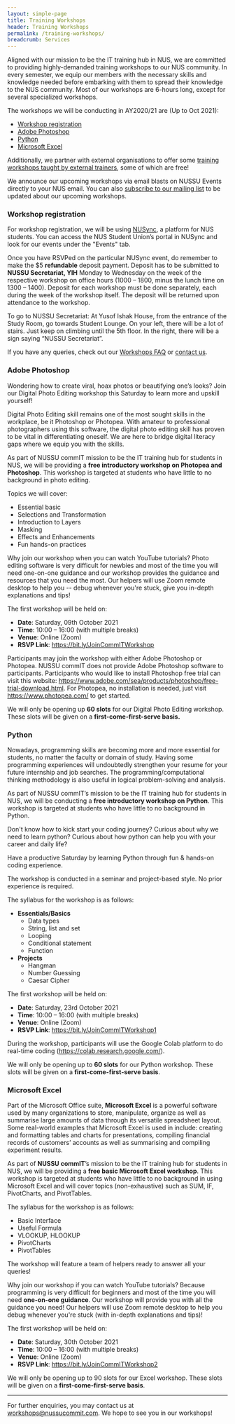 ```yaml
---
layout: simple-page
title: Training Workshops
header: Training Workshops
permalink: /training-workshops/
breadcrumb: Services
---
```


Aligned with our mission to be the IT training hub in NUS, we are committed to providing highly-demanded training workshops to our NUS community. In every semester, we equip our members with the necessary skills and knowledge needed before embarking with them to spread their knowledge to the NUS community. Most of our workshops are 6-hours long, except for several specialized workshops.

The workshops we will be conducting in AY2020/21 are (Up to Oct 2021):

- [Workshop registration](#workshop-registration)
- [Adobe Photoshop](#adobe-photoshop)
- [Python](#python)
- [Microsoft Excel](#microsoft-excel)

Additionally, we partner with external organisations to offer some [training workshops taught by external trainers](/external-workshops/), some of which are free!

We announce our upcoming workshops via email blasts on NUSSU Events directly to your NUS email. You can also [subscribe to our mailing list](/contact/#mailing-list) to be updated about our upcoming workshops.

### Workshop registration

For workshop registration, we will be using [NUSync](https://orgsync.com/133324/chapter), a platform for NUS students. You can access the NUS Student Union’s portal in NUSync and look for our events under the "Events" tab.

Once you have RSVPed on the particular NUSync event, do remember to make the $5 **refundable** deposit payment. Deposit has to be submitted to **NUSSU Secretariat, YIH** Monday to Wednesday on the week of the respective workshop on office hours (1000 – 1800, minus the lunch time on 1300 – 1400). Deposit for each workshop must be done separately, each during the week of the workshop itself. The deposit will be returned upon attendance to the workshop.

To go to NUSSU Secretariat: At Yusof Ishak House, from the entrance of the Study Room, go towards Student Lounge. On your left, there will be a lot of stairs. Just keep on climbing until the 5th floor. In the right, there will be a sign saying “NUSSU Secretariat”.

If you have any queries, check out our [Workshops FAQ](/faq/) or [contact us](/contact/).

### Adobe Photoshop

Wondering how to create viral, hoax photos or beautifying one’s looks? Join our Digital Photo Editing workshop this Saturday to learn more and upskill yourself!

Digital Photo Editing skill remains one of the most sought skills in the workplace, be it Photoshop or Photopea. With amateur to professional photographers using this software, the digital photo editing skill has proven to be vital in differentiating oneself. We are here to bridge digital literacy gaps where we equip you with the skills.

As part of NUSSU commIT mission to be the IT training hub for students in NUS, we will be providing a **free introductory workshop on Photopea and Photoshop**. This workshop is targeted at students who have little to no background in photo editing.

Topics we will cover:

- Essential basic
- Selections and Transformation
- Introduction to Layers
- Masking
- Effects and Enhancements
- Fun hands-on practices

Why join our workshop when you can watch YouTube tutorials?
Photo editing software is very difficult for newbies and most of the time you will need one-on-one guidance and our workshop provides the guidance and resources that you need the most. Our helpers will use Zoom remote desktop to help you -- debug whenever you're stuck, give you in-depth explanations and tips!

The first workshop will be held on:

- **Date**: Saturday, 09th October 2021
- **Time**: 10:00 – 16:00 (with multiple breaks)
- **Venue**: Online (Zoom)
- **RSVP Link**: <https://bit.ly/JoinCommITWorkshop>

Participants may join the workshop with either Adobe Photoshop or Photopea. NUSSU commIT does not provide Adobe Photoshop software to participants. Participants who would like to install Photoshop free trial can visit this website: <https://www.adobe.com/sea/products/photoshop/free-trial-download.html>. For Photopea, no installation is needed, just visit <https://www.photopea.com/> to get started.

We will only be opening up **60 slots** for our Digital Photo Editing workshop. These slots will be given on a **first-come-first-serve basis.**

### Python

Nowadays, programming skills are becoming more and more essential for students, no matter the faculty or domain of study. Having some programming experiences will undoubtedly strengthen your resume for your future internship and job searches. The programming/computational thinking methodology is also useful in logical problem-solving and analysis.

As part of NUSSU commIT’s mission to be the IT training hub for students in NUS, we will be conducting a **free introductory workshop on Python**. This workshop is targeted at students who have little to no background in Python.

Don't know how to kick start your coding journey? Curious about why we need to learn python? Curious about how python can help you with your career and daily life?

Have a productive Saturday by learning Python through fun & hands-on coding experience.

The workshop is conducted in a seminar and project-based style. No prior experience is required.

The syllabus for the workshop is as follows:

- **Essentials/Basics**
  - Data types
  - String, list and set
  - Looping
  - Conditional statement
  - Function
- **Projects**
  - Hangman
  - Number Guessing
  - Caesar Cipher

The first workshop will be held on:

- **Date**: Saturday, 23rd October 2021
- **Time**: 10:00 – 16:00 (with multiple breaks)
- **Venue**: Online (Zoom)
- **RSVP Link**: <https://bit.ly/JoinCommITWorkshop1>

During the workshop, participants will use the Google Colab platform to do real-time coding (<https://colab.research.google.com/>).

We will only be opening up to **60 slots** for our Python workshop. These slots will be given on a **first-come-first-serve basis**.

### Microsoft Excel

Part of the Microsoft Office suite, **Microsoft Excel** is a powerful software used by many organizations to store, manipulate, organize as well as summarise large amounts of data through its versatile spreadsheet layout. Some real-world examples that Microsoft Excel is used in include: creating and formatting tables and charts for presentations, compiling financial records of customers’ accounts as well as summarising and compiling experiment results.

As part of **NUSSU commIT**’s mission to be the IT training hub for students in NUS, we will be providing a **free basic Microsoft Excel workshop**. This workshop is targeted at students who have little to no background in using Microsoft Excel and will cover topics (non-exhaustive) such as SUM, IF, PivotCharts, and PivotTables.

The syllabus for the workshop is as follows:

- Basic Interface
- Useful Formula
- VLOOKUP, HLOOKUP
- PivotCharts
- PivotTables

The workshop will feature a team of helpers ready to answer all your queries!

Why join our workshop if you can watch YouTube tutorials? Because programming is very difficult for beginners and most of the time you will need **one-on-one guidance**. Our workshop will provide you with all the guidance you need! Our helpers will use Zoom remote desktop to help you debug whenever you're stuck (with in-depth explanations and tips)!

The first workshop will be held on:

- **Date**: Saturday, 30th October 2021
- **Time**: 10:00 – 16:00 (with multiple breaks)
- **Venue**: Online (Zoom)
- **RSVP Link**: <https://bit.ly/JoinCommITWorkshop2>

We will only be opening up to 90 slots for our Excel workshop. These slots will be given on a **first-come-first-serve basis**.

---

For further enquiries, you may contact us at [workshops@nussucommit.com](mailto:workshops@nussucommit.com). We hope to see you in our workshops!
